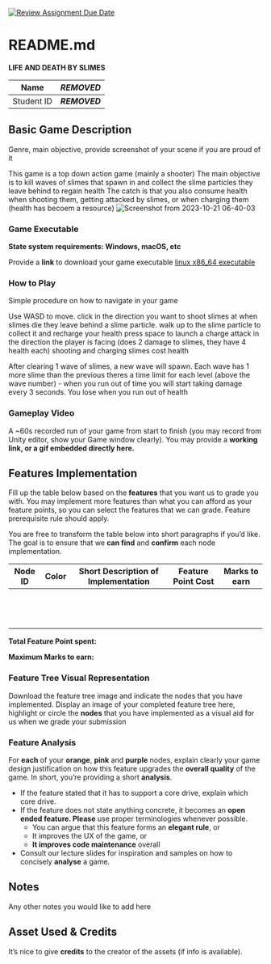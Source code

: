 [![Review Assignment Due Date](https://classroom.github.com/assets/deadline-readme-button-24ddc0f5d75046c5622901739e7c5dd533143b0c8e959d652212380cedb1ea36.svg)](https://classroom.github.com/a/Xmv1pZ8x)
# README.md

**LIFE AND DEATH BY SLIMES**

| Name       | ***REMOVED*** |
| ---------- | --- |
| Student ID | ***REMOVED*** |

## Basic Game Description

Genre, main objective, provide screenshot of your scene if you are proud of it

This game is a top down action game (mainly a shooter)
The main objective is to kill waves of slimes that spawn in and collect the slime particles they leave behind to regain health
The catch is that you also consume health when shooting them, getting attacked by slimes, or when charging them (health has becoem a resource)
![Screenshot from 2023-10-21 06-40-03](https://github.com/50033-game-design-and-development/50033-midterm-partb-milselarch/assets/11241733/a65542ee-675f-40b1-9dfd-fdc86971c445)

### Game Executable

**State system requirements: Windows, macOS, etc**

Provide a **link** to download your game executable
[linux x86_64 executable](https://github.com/50033-game-design-and-development/50033-midterm-partb-milselarch/releases/download/v1.0.0/linux-executable.x86_64)

### How to Play

Simple procedure on how to navigate in your game

Use WASD to move.
click in the direction you want to shoot slimes at
when slimes die they leave behind a slime particle. walk up to the slime particle to collect it and recharge your health
press space to launch a charge attack in the direction the player is facing (does 2 damage to slimes, they have 4 health each)
shooting and charging slimes cost health

After clearing 1 wave of slimes, a new wave will spawn. Each wave has 1 more slime than the previous
theres a time limit for each level (above the wave number) - when you run out of time you will start taking damage every 3 seconds.
You lose when you run out of health

### Gameplay Video

A ~60s recorded run of your game from start to finish (you may record from Unity editor, show your Game window clearly). You may provide a **working link, or a gif embedded directly here.**

## Features Implementation

Fill up the table below based on the **features** that you want us to grade you with. You may implement more features than what you can afford as your feature points, so you can select the features that we can grade. Feature prerequisite rule should apply.

You are free to transform the table below into short paragraphs if you’d like. The goal is to ensure that we **can find** and **confirm** each node implementation.

| Node ID | Color | Short Description of Implementation | Feature Point Cost | Marks to earn |
| ------- | ----- | ----------------------------------- | ------------------ | ------------- |
|         |       |                                     |                    |               |
|         |       |                                     |                    |               |
|         |       |                                     |                    |               |
|         |       |                                     |                    |               |
|         |       |                                     |                    |               |
|         |       |                                     |                    |               |
|         |       |                                     |                    |               |
|         |       |                                     |                    |               |
|         |       |                                     |                    |               |
|         |       |                                     |                    |               |
|         |       |                                     |                    |               |
|         |       |                                     |                    |               |
|         |       |                                     |                    |               |

**Total Feature Point spent:**

**Maximum Marks to earn:**

### Feature Tree Visual Representation

Download the feature tree image and indicate the nodes that you have implemented. Display an image of your completed feature tree here, highlight or circle the **nodes** that you have implemented as a visual aid for us when we grade your submission

### Feature Analysis

For **each** of your **orange**, **pink** and **purple** nodes, explain clearly your game design justification on how this feature upgrades the **overall quality** of the game. In short, you’re providing a short **analysis**.

- If the feature stated that it has to support a core drive, explain which core drive.
- If the feature does not state anything concrete, it becomes an **open ended feature. Please** use proper terminologies whenever possible.
  - You can argue that this feature forms an **elegant rule**, or
  - It improves the UX of the game, or
  - **It improves code maintenance** overall
- Consult our lecture slides for inspiration and samples on how to concisely **analyse** a game.

## Notes

Any other notes you would like to add here

## Asset Used & Credits

It’s nice to give **credits** to the creator of the assets (if info is available).
